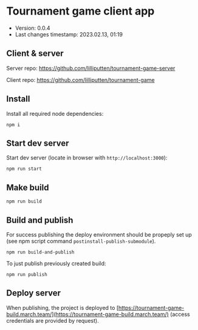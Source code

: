 <!--
@since 2023.02.07, 20:04
@changed 2023.02.09, 16:22
-->

# Tournament game client app

- Version: 0.0.4
- Last changes timestamp: 2023.02.13, 01:19

## Client & server

Server repo: https://github.com/lilliputten/tournament-game-server

Client repo: https://github.com/lilliputten/tournament-game

## Install

Install all required node dependencies:

```
npm i
```

## Start dev server

Start dev server (locate in browser with `http://localhost:3000`):

```
npm run start
```

## Make build

```
npm run build
```

## Build and publish

For success publishing the deploy environment should be propeply set up (see
npm script command `postinstall-publish-submodule`).

```
npm run build-and-publish
```

To just publish previously created build:

```
npm run publish
```

## Deploy server

When publishing, the project is deployed to
[https://tournament-game-build.march.team/](https://tournament-game-build.march.team/)
(access credentials are provided by request).
